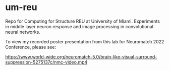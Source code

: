# um-reu
Repo for Computing for Structure REU at University of Miami. Experiments in middle layer neuron response and image processing in convolutional neural networks.

To view my recorded poster presentation from this lab for Neuromatch 2022 Conference, please see:

https://www.world-wide.org/neuromatch-5.0/brain-like-visual-surround-suppression-5275137c/nmc-video.mp4
